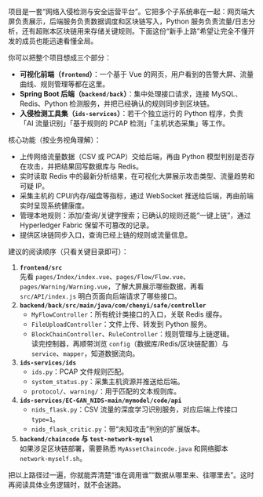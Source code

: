 项目是一套“网络入侵检测与安全运营平台”。它把多个子系统串在一起：网页端大屏负责展示，后端服务负责数据调度和区块链写入，Python 服务负责流量/日志分析，还有超账本区块链用来存储关键规则。下面这份“新手上路”希望让完全不懂开发的成员也能迅速看懂全局。

你可以把整个项目想成三个部分：
- **可视化前端（`frontend`）**：一个基于 Vue 的网页，用户看到的告警大屏、流量曲线、规则管理等都在这里。
- **Spring Boot 后端（`backend/back`）**：集中处理接口请求，连接 MySQL、Redis、Python 检测服务，并把已经确认的规则同步到区块链。
- **入侵检测工具集（`ids-services`）**：若干个独立运行的 Python 程序，负责「AI 流量识别」「基于规则的 PCAP 检测」「主机状态采集」等工作。

核心功能（按业务视角理解）：
- 上传网络流量数据（CSV 或 PCAP）交给后端，再由 Python 模型判别是否存在攻击，并把结果回写数据库与 Redis。
- 实时读取 Redis 中的最新分析结果，在可视化大屏展示攻击类型、流量趋势和可疑 IP。
- 采集主机的 CPU/内存/磁盘等指标，通过 WebSocket 推送给后端，再由前端实时呈现系统健康度。
- 管理本地规则：添加/查询/关键字搜索；已确认的规则还能“一键上链”，通过 Hyperledger Fabric 保留不可篡改的记录。
- 提供区块链同步入口，查询已经上链的规则或流量信息。

建议的阅读顺序（只看关键目录即可）：
1. **`frontend/src`**  
   先看 `pages/Index/index.vue`、`pages/Flow/Flow.vue`、`pages/Warning/Warning.vue`，了解大屏展示哪些数据，再看 `src/API/index.js` 明白页面向后端请求了哪些接口。
2. **`backend/back/src/main/java/com/chenyi/safe/controller`**  
   - `MyFlowController`：所有统计类接口的入口，关联 Redis 缓存。  
   - `FileUploadController`：文件上传、转发到 Python 服务。  
   - `BlockChainController`、`RuleController`：规则管理与上链逻辑。  
   读完控制器，再顺带浏览 `config`（数据库/Redis/区块链配置）与 `service`、`mapper`，知道数据流向。
3. **`ids-services/ids`**  
   - `ids.py`：PCAP 文件规则匹配。  
   - `system_status.py`：采集主机资源并推送给后端。  
   - `protocol/`、`warning/`：用于匹配的文本规则库。  
4. **`ids-services/EC-GAN_NIDS-main/mymodel/code/api`**  
   - `nids_flask.py`：CSV 流量的深度学习识别服务，对应后端上传接口 `type=1`。  
   - `nids_flask_critic.py`：带“未知攻击”判别的扩展版本。  
5. **`backend/chaincode` 与 `test-network-mysel`**  
   如果涉足区块链部署，需要熟悉 `MyAssetChaincode.java` 和网络脚本 `network-myself.sh`。

把以上路径过一遍，你就能弄清楚“谁在调用谁”“数据从哪里来、往哪里去”。这时再阅读具体业务逻辑时，就不会迷路。
